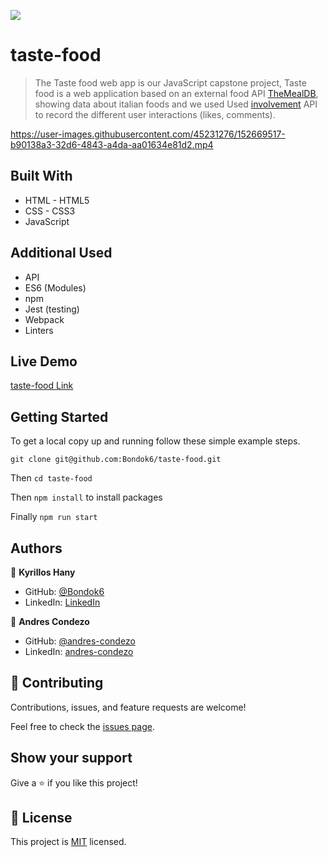 ![](https://img.shields.io/badge/Microverse-blueviolet)

# taste-food

> The Taste food web app is our JavaScript capstone project, Taste food is a web application based on an external food API [TheMealDB](https://www.themealdb.com/api.php), showing data about italian foods and we used Used [involvement](https://www.notion.so/Involvement-API-869e60b5ad104603aa6db59e08150270) API to record the different user interactions (likes, comments).


https://user-images.githubusercontent.com/45231276/152669517-b90138a3-32d6-4843-a4da-aa01634e81d2.mp4


## Built With

- HTML - HTML5
- CSS - CSS3
- JavaScript

## Additional Used

- API
- ES6 (Modules)
- npm
- Jest (testing)
- Webpack
- Linters

## Live Demo

[taste-food Link](https://bondok6.github.io/taste-food/)

## Getting Started

To get a local copy up and running follow these simple example steps.

`git clone git@github.com:Bondok6/taste-food.git`

Then `cd taste-food`

Then `npm install` to install packages

Finally `npm run start`

## Authors

👤 **Kyrillos Hany**

- GitHub: [@Bondok6](https://github.com/Bondok6)
- LinkedIn: [LinkedIn](https://linkedin.com/in/linkedinhandle)

👤 **Andres Condezo**

- GitHub: [@andres-condezo](https://github.com/andres-condezo)
- LinkedIn: [andres-condezo](https://linkedin.com/in/andres-condezo)

## 🤝 Contributing

Contributions, issues, and feature requests are welcome!

Feel free to check the [issues page](../../issues/).

## Show your support

Give a ⭐️ if you like this project!

## 📝 License

This project is [MIT](./MIT.md) licensed.

